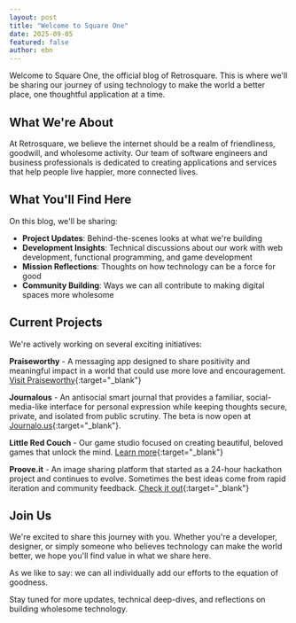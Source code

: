 ```yaml
---
layout: post
title: "Welcome to Square One"
date: 2025-09-05
featured: false
author: ebn
---
```


Welcome to Square One, the official blog of Retrosquare. This is where we'll be sharing our journey of using technology to make the world a better place, one thoughtful application at a time.

## What We're About

At Retrosquare, we believe the internet should be a realm of friendliness, goodwill, and wholesome activity. Our team of software engineers and business professionals is dedicated to creating applications and services that help people live happier, more connected lives.

## What You'll Find Here

On this blog, we'll be sharing:

- **Project Updates**: Behind-the-scenes looks at what we're building
- **Development Insights**: Technical discussions about our work with web development, functional programming, and game development
- **Mission Reflections**: Thoughts on how technology can be a force for good
- **Community Building**: Ways we can all contribute to making digital spaces more wholesome

## Current Projects

We're actively working on several exciting initiatives:

**Praiseworthy** - A messaging app designed to share positivity and meaningful impact in a world that could use more love and encouragement. [Visit Praiseworthy](https://praiseworthy.app){:target="_blank"}

**Journalous** - An antisocial smart journal that provides a familiar, social-media-like interface for personal expression while keeping thoughts secure, private, and isolated from public scrutiny. The beta is now open at [Journalo.us](https://journalo.us){:target="_blank"}.

**Little Red Couch** - Our game studio focused on creating beautiful, beloved games that unlock the mind. [Learn more](https://littleredcouch.com){:target="_blank"}

**Proove.it** - An image sharing platform that started as a 24-hour hackathon project and continues to evolve. Sometimes the best ideas come from rapid iteration and community feedback. [Check it out](https://proove.it){:target="_blank"}

## Join Us

We're excited to share this journey with you. Whether you're a developer, designer, or simply someone who believes technology can make the world better, we hope you'll find value in what we share here.

As we like to say: we can all individually add our efforts to the equation of goodness.

Stay tuned for more updates, technical deep-dives, and reflections on building wholesome technology.
